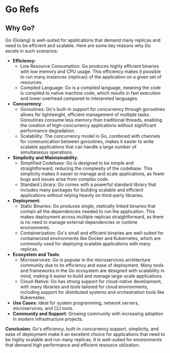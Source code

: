 # Go Refs

## Why Go?

Go (Golang) is well-suited for applications that demand many replicas and need to be efficient and scalable. Here are some key reasons why Go excels in such scenarios:

- **Efficiency**:
  - Low Resource Consumption: Go produces highly efficient binaries with low memory and CPU usage. This efficiency makes it possible to run many instances (replicas) of the application on a given set of resources.
  - Compiled Language: Go is a compiled language, meaning the code is compiled to native machine code, which results in fast execution and lower overhead compared to interpreted languages.
- **Concurrency**:
  - Goroutines: Go's built-in support for concurrency through goroutines allows for lightweight, efficient management of multiple tasks. Goroutines consume less memory than traditional threads, enabling the creation of high-concurrency applications without significant performance degradation.
  - Scalability: The concurrency model in Go, combined with channels for communication between goroutines, makes it easier to write scalable applications that can handle a large number of simultaneous operations.
- **Simplicity and Maintainability**:
  - Simplified Codebase: Go is designed to be simple and straightforward, reducing the complexity of the codebase. This simplicity makes it easier to manage and scale applications, as fewer bugs and issues arise from complex code.
  - Standard Library: Go comes with a powerful standard library that includes many packages for building scalable and efficient applications without relying heavily on third-party libraries.
- **Deployment**:
  - Static Binaries: Go produces single, statically linked binaries that contain all the dependencies needed to run the application. This makes deployment across multiple replicas straightforward, as there is no need to manage external dependencies or runtime environments.
  - Containerization: Go's small and efficient binaries are well-suited for containerized environments like Docker and Kubernetes, which are commonly used for deploying scalable applications with many replicas.
- **Ecosystem and Tools**:
  - Microservices: Go is popular in the microservices architecture community due to its efficiency and ease of deployment. Many tools and frameworks in the Go ecosystem are designed with scalability in mind, making it easier to build and manage large-scale applications.
  - Cloud-Native: Go has strong support for cloud-native development, with many libraries and tools tailored for cloud environments, including support for distributed systems and orchestration tools like Kubernetes.
- **Use Cases**: Ideal for system programming, network servers, microservices, and CLI tools.
- **Community and Support**: Growing community with increasing adoption in modern infrastructure projects.

**Conclusion**: Go's efficiency, built-in concurrency support, simplicity, and ease of deployment make it an excellent choice for applications that need to be highly scalable and run many replicas. It is well-suited for environments that demand high performance and efficient resource utilization.
